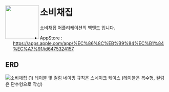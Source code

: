 # 소비채집 <img src="https://github.com/lxxyeon/311TEN022/assets/57200871/8b6d579f-f114-4396-ba40-22d2b3099f2c" width = 105 align = left>

소비채집 어플리케이션의 백엔드 입니다.

- AppStore : https://apps.apple.com/app/%EC%86%8C%EB%B9%84%EC%B1%84%EC%A7%91/id6475324157


## ERD
![소비채집 (1)](https://github.com/user-attachments/assets/3a81bd93-6784-4e53-908c-e41bf146b5f1)
테이블 및 컬럼 네이밍 규칙은 스네이크 케이스 (테이블은 복수형, 컬럼은 단수형으로 작성)
